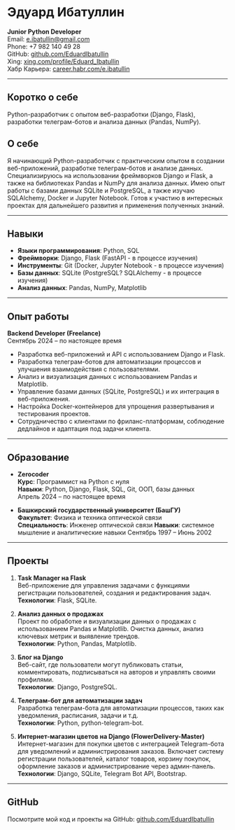 # Эдуард Ибатуллин  
**Junior Python Developer**  
Email: e.ibatullin@gmail.com  
Phone: +7 982 140 49 28  
GitHub: [github.com/EduardIbatullin](https://github.com/EduardIbatullin)  
Xing: [xing.com/profile/Eduard_Ibatullin](https://www.xing.com/profile/Eduard_Ibatullin)  
Хабр Карьера: [career.habr.com/e.ibatullin](https://career.habr.com/e.ibatullin)  

---

## Коротко о себе
Python-разработчик с опытом веб-разработки (Django, Flask), разработки телеграм-ботов и анализа данных (Pandas, NumPy).

## О себе
Я начинающий Python-разработчик с практическим опытом в создании веб-приложений, разработке телеграм-ботов и анализе данных. Специализируюсь на использовании фреймворков Django и Flask, а также на библиотеках Pandas и NumPy для анализа данных. Имею опыт работы с базами данных SQLite и PostgreSQL, а также изучаю SQLAlchemy, Docker и Jupyter Notebook. Готов к участию в интересных проектах для дальнейшего развития и применения полученных знаний.

---

## Навыки
- **Языки программирования**: Python, SQL
- **Фреймворки**: Django, Flask (FastAPI - в процессе изучения)
- **Инструменты**: Git (Docker, Jupyter Notebook - в процессе изучения)
- **Базы данных**: SQLite (PostgreSQL? SQLAlchemy - в процессе изучения)
- **Анализ данных**: Pandas, NumPy, Matplotlib

---

## Опыт работы

**Backend Developer (Freelance)**  
Сентябрь 2024 – по настоящее время  

- Разработка веб-приложений и API с использованием Django и Flask.
- Разработка телеграм-ботов для автоматизации процессов и улучшения взаимодействия с пользователями.
- Анализ и визуализация данных с использованием Pandas и Matplotlib.
- Управление базами данных (SQLite, PostgreSQL) и их интеграция в веб-приложения.
- Настройка Docker-контейнеров для упрощения развертывания и тестирования проектов.
- Сотрудничество с клиентами по фриланс-платформам, соблюдение дедлайнов и адаптация под задачи клиента.

---

## Образование
- **Zerocoder**  
  **Курс**: Программист на Python с нуля  
  **Навыки**: Python, Django, Flask, SQL, Git, ООП, базы данных  
  Апрель 2024 – по настоящее время

- **Башкирский государственный университет (БашГУ)**  
  **Факультет**: Физика и техника оптической связи  
  **Специальность**: Инженер оптической связи
  **Навыки**: системное мышление и аналитические навыки
  Сентябрь 1997 – Июнь 2002  

---

## Проекты
1. **Task Manager на Flask**  
   Веб-приложение для управления задачами с функциями регистрации пользователей, создания и редактирования задач.  
   **Технологии**: Flask, SQLite.

2. **Анализ данных о продажах**  
   Проект по обработке и визуализации данных о продажах с использованием Pandas и Matplotlib. Очистка данных, анализ ключевых метрик и выявление трендов.  
   **Технологии**: Python, Pandas, Matplotlib.

3. **Блог на Django**  
   Веб-сайт, где пользователи могут публиковать статьи, комментировать, подписываться на авторов и управлять своими профилями.  
   **Технологии**: Django, PostgreSQL.

4. **Телеграм-бот для автоматизации задач**  
   Разработка телеграм-бота для автоматизации процессов, таких как уведомления, расписания, задачи и т.д.  
   **Технологии**: Python, python-telegram-bot.

5. **Интернет-магазин цветов на Django (FlowerDelivery-Master)**  
   Интернет-магазин для покупки цветов с интеграцией Telegram-бота для уведомлений и администрирования заказов. Включает систему регистрации пользователей, каталог товаров, корзину покупок, оформление заказов и администрирование через админ-панель.  
   **Технологии**: Django, SQLite, Telegram Bot API, Bootstrap.

---

## GitHub
Посмотрите мой код и проекты на GitHub: [github.com/EduardIbatullin](https://github.com/EduardIbatullin/EduardIbatullin/blob/main/portfolio.md)
